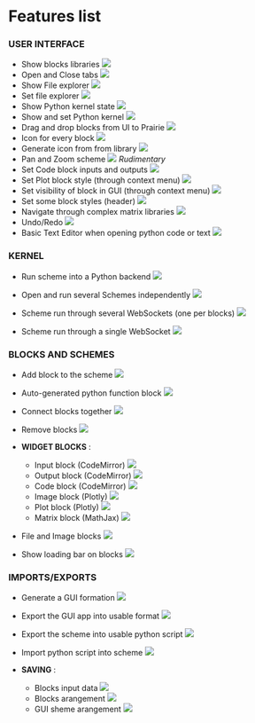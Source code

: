 # Features list



### USER INTERFACE

- Show blocks libraries <img src="https://img.shields.io/badge/-beta-green.svg"/>
- Open and Close tabs <img src="https://img.shields.io/badge/-beta-green.svg"/>
- Show File explorer <img src="https://img.shields.io/badge/-beta-green.svg"/>
- Set file explorer <img src="https://img.shields.io/badge/-beta-green.svg"/>
- Show Python kernel state  <img src="https://img.shields.io/badge/-beta-lightgray.svg"/>
- Show and set Python kernel <img src="https://img.shields.io/badge/-beta-lightgray.svg"/>
- Drag and drop blocks from UI to Prairie <img src="https://img.shields.io/badge/-beta-green.svg"/>
- Icon for every block <img src="https://img.shields.io/badge/-beta-green.svg"/>
- Generate icon from from library <img src="https://img.shields.io/badge/-beta-green.svg"/>
- Pan and Zoom scheme <img src="https://img.shields.io/badge/-beta-green.svg"/> *Rudimentary*
- Set Code block inputs and outputs <img src="https://img.shields.io/badge/-beta-lightgray.svg"/>
- Set Plot block style (through context menu) <img src="https://img.shields.io/badge/-beta-lightgray.svg"/>
- Set visibility of block in GUI (through context menu) <img src="https://img.shields.io/badge/-beta-green.svg"/>
- Set some block styles (header) <img src="https://img.shields.io/badge/-beta-green.svg"/>
- Navigate through complex matrix libraries <img src="https://img.shields.io/badge/-beta-lightgray.svg"/>
- Undo/Redo <img src="https://img.shields.io/badge/-v 1.0-blue.svg"/>
- Basic Text Editor when opening python code or text <img src="https://img.shields.io/badge/-v 1.0-blue.svg"/>



### KERNEL

- Run scheme into a Python backend <img src="https://img.shields.io/badge/-beta-green.svg"/>
- Open and run several Schemes independently  <img src="https://img.shields.io/badge/-beta-green.svg"/>
- Scheme run through several WebSockets (one per blocks) <img src="https://img.shields.io/badge/-beta-green.svg"/>

- Scheme run through a single WebSocket <img src="https://img.shields.io/badge/-v 1.0-blue.svg"/>



### BLOCKS AND SCHEMES

- Add block to the scheme <img src="https://img.shields.io/badge/-beta-green.svg"/>
- Auto-generated python function block <img src="https://img.shields.io/badge/-beta-green.svg"/>
- Connect blocks together <img src="https://img.shields.io/badge/-beta-green.svg"/>
- Remove blocks <img src="https://img.shields.io/badge/-beta-green.svg"/>

- **WIDGET BLOCKS** :
  - Input block (CodeMirror) <img src="https://img.shields.io/badge/-beta-green.svg"/>
  - Output block (CodeMirror) <img src="https://img.shields.io/badge/-beta-green.svg"/>
  - Code block (CodeMirror) <img src="https://img.shields.io/badge/-beta-lightgrey.svg"/>
  - Image block (Plotly) <img src="https://img.shields.io/badge/-beta-green.svg"/>
  - Plot block (Plotly) <img src="https://img.shields.io/badge/-beta-green.svg"/>
  - Matrix block (MathJax) <img src="https://img.shields.io/badge/-beta-green.svg"/>
- File and Image blocks <img src="https://img.shields.io/badge/-v 1.0-blue.svg"/>
- Show loading bar on blocks <img src="https://img.shields.io/badge/-v 1.0-blue.svg"/>



### IMPORTS/EXPORTS

- Generate a GUI formation <img src="https://img.shields.io/badge/-beta-green.svg"/>
- Export the GUI app into usable format <img src="https://img.shields.io/badge/-v 1.0-blue.svg"/>
- Export the scheme into usable python script <img src="https://img.shields.io/badge/-v 1.0-blue.svg"/>
- Import python script into scheme <img src="https://img.shields.io/badge/-v 1.0-blue.svg"/>

- **SAVING** :
  - Blocks input data <img src="https://img.shields.io/badge/-beta-green.svg"/>
  - Blocks arangement <img src="https://img.shields.io/badge/-beta-green.svg"/>
  - GUI sheme arangement <img src="https://img.shields.io/badge/-beta-green.svg"/>
